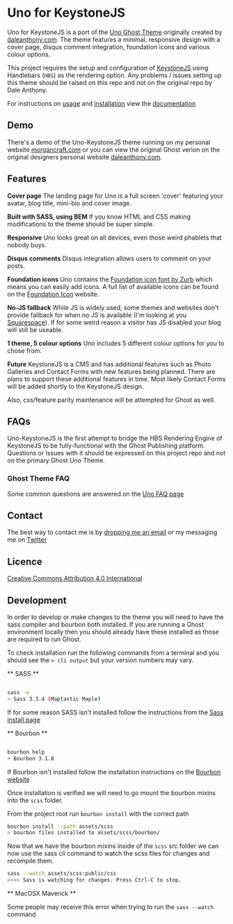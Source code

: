 
# Uno for KeystoneJS


Uno for KeystoneJS is a port of the [Uno Ghost Theme](http://github.com/daleanthony/uno.git) originally created by [daleanthony.com](http://daleanthony.com).   The theme features a minimal, responsive design with a cover page, disqus comment integration, foundation icons and various colour options.

This project requires the setup and configuration of [KeystoneJS](http://keystonejs.org) using Handlebars (`HBS`) as the rendering option.  Any problems / issues setting up this theme should be raised on this repo and not on the original repo by Dale Anthony.

For instructions on [usage](docs/usage.md) and [installation](docs/installation.md) view the [documentation](docs/readme.md)

## Demo
There's a demo of the Uno-KeystoneJS theme running on my personal website [morgancraft.com](http://morgancraft.com) or you can view the original Ghost verion on the original designers personal website [daleanthony.com](http://daleanthony.com).


## Features

**Cover page**
The landing page for Uno is a full screen 'cover' featuring your avatar, blog title, mini-bio and cover image.

**Built with SASS, using BEM**
If you know HTML and CSS making modifications to the theme should be super simple.

**Responsive**
Uno looks great on all devices, even those weird phablets that nobody buys.

**Disqus comments**
Disqus integration allows users to comment on your posts.

**Foundation icons**
Uno contains the [Foundation icon font by Zurb](http://zurb.com/playground/foundation-icon-fonts-3) which means you can easily add icons. A full list of available icons can be found on the [Foundation Icon](http://zurb.com/playground/foundation-icon-fonts-3) website.

**No-JS fallback**
While JS is widely used, some themes and websites don't provide fallback for when no JS is available (I'm looking at you [Squarespace](http://blog.squarespace.com/)). If for some weird reason a visitor has JS disabled your blog will still be useable.

**1 theme, 5 colour options**
Uno includes 5 different colour options for you to chose from.

**Future**
KeystoneJS is a CMS and has additional features such as Photo Galleries and Contact Forms with new features being planned.  There are plans to support these additional features in time.  Most likely Contact Forms will be added shortly to the KeystoneJS design.

Also, css/feature parity maintenance will be attempted for Ghost as well.

## FAQs

Uno-KeystoneJS is the first attempt to bridge the HBS Rendering Engine of KeystoneJS to be fully-functional with the Ghost Publishing platform.  Questions or Issues with it should be expressed on this project repo and not on the primary Ghost Uno Theme.

### Ghost Theme FAQ

Some common questions are answered on the [Uno FAQ page](http://daleanthony.com/uno-faq/)

## Contact

The best way to contact me is by [dropping me an email](dale@daleanthony.com) or my messaging me on [Twitter](https://twitter.com/daleanthony)

## Licence

[Creative Commons Attribution 4.0 International](http://creativecommons.org/licenses/by/4.0/)


## Development

In order to develop or make changes to the theme you will need to have the sass compiler and bourbon both installed.  If you are running a Ghost environment locally then you should already have these installed as those are required to run Ghost.

To check installation run the following commands from a terminal and you should see the `> cli output` but your version numbers may vary.

** SASS **
```bash

sass -v
> Sass 3.3.4 (Maptastic Maple)
```
If for some reason SASS isn't installed follow the instructions from the [Sass install page](http://sass-lang.com/install)

** Bourbon **
```bash

bourbon help
> Bourbon 3.1.8
```
If Bourbon isn't installed follow the installation instructions on the [Bourbon website](http://bourbon.io)

Once installation is verified we will need to go mount the bourbon mixins into the `scss` folder.

From the project root run `bourbon install` with the correct path
```bash
bourbon install --path assets/scss
> bourbon files installed to assets/scss/bourbon/
```

Now that we have the bourbon mixins inside of the `scss` src folder we can now use the sass cli command to watch the scss files for changes and recompile them.

```bash
sass --watch assets/scss:public/css
>>>> Sass is watching for changes. Press Ctrl-C to stop.
```

** MacOSX Maverick **

Some people may receive this error when trying to run the `sass --watch` command

